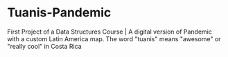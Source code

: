 # Tuanis-Pandemic

First Project of a Data Structures Course | A digital version of Pandemic with a custom Latin America map. The word "tuanis" means "awesome" or "really cool" in Costa Rica
